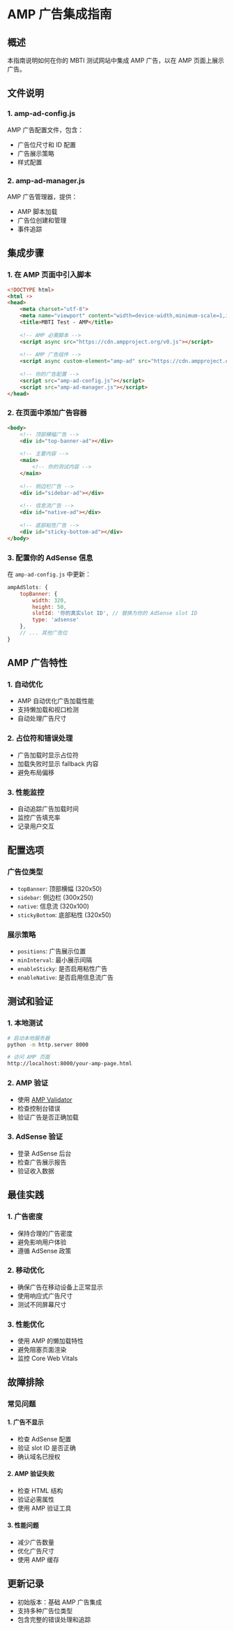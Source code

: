 # AMP 广告集成指南

## 概述
本指南说明如何在你的 MBTI 测试网站中集成 AMP 广告，以在 AMP 页面上展示广告。

## 文件说明

### 1. amp-ad-config.js
AMP 广告配置文件，包含：
- 广告位尺寸和 ID 配置
- 广告展示策略
- 样式配置

### 2. amp-ad-manager.js
AMP 广告管理器，提供：
- AMP 脚本加载
- 广告位创建和管理
- 事件追踪

## 集成步骤

### 1. 在 AMP 页面中引入脚本
```html
<!DOCTYPE html>
<html ⚡>
<head>
    <meta charset="utf-8">
    <meta name="viewport" content="width=device-width,minimum-scale=1,initial-scale=1">
    <title>MBTI Test - AMP</title>
    
    <!-- AMP 必需脚本 -->
    <script async src="https://cdn.ampproject.org/v0.js"></script>
    
    <!-- AMP 广告组件 -->
    <script async custom-element="amp-ad" src="https://cdn.ampproject.org/v0/amp-ad-0.1.js"></script>
    
    <!-- 你的广告配置 -->
    <script src="amp-ad-config.js"></script>
    <script src="amp-ad-manager.js"></script>
</head>
```

### 2. 在页面中添加广告容器
```html
<body>
    <!-- 顶部横幅广告 -->
    <div id="top-banner-ad"></div>
    
    <!-- 主要内容 -->
    <main>
        <!-- 你的测试内容 -->
    </main>
    
    <!-- 侧边栏广告 -->
    <div id="sidebar-ad"></div>
    
    <!-- 信息流广告 -->
    <div id="native-ad"></div>
    
    <!-- 底部粘性广告 -->
    <div id="sticky-bottom-ad"></div>
</body>
```

### 3. 配置你的 AdSense 信息
在 `amp-ad-config.js` 中更新：
```javascript
ampAdSlots: {
    topBanner: {
        width: 320,
        height: 50,
        slotId: '你的真实slot ID', // 替换为你的 AdSense slot ID
        type: 'adsense'
    },
    // ... 其他广告位
}
```

## AMP 广告特性

### 1. 自动优化
- AMP 自动优化广告加载性能
- 支持懒加载和视口检测
- 自动处理广告尺寸

### 2. 占位符和错误处理
- 广告加载时显示占位符
- 加载失败时显示 fallback 内容
- 避免布局偏移

### 3. 性能监控
- 自动追踪广告加载时间
- 监控广告填充率
- 记录用户交互

## 配置选项

### 广告位类型
- `topBanner`: 顶部横幅 (320x50)
- `sidebar`: 侧边栏 (300x250)
- `native`: 信息流 (320x100)
- `stickyBottom`: 底部粘性 (320x50)

### 展示策略
- `positions`: 广告展示位置
- `minInterval`: 最小展示间隔
- `enableSticky`: 是否启用粘性广告
- `enableNative`: 是否启用信息流广告

## 测试和验证

### 1. 本地测试
```bash
# 启动本地服务器
python -m http.server 8000

# 访问 AMP 页面
http://localhost:8000/your-amp-page.html
```

### 2. AMP 验证
- 使用 [AMP Validator](https://validator.ampproject.org/)
- 检查控制台错误
- 验证广告是否正确加载

### 3. AdSense 验证
- 登录 AdSense 后台
- 检查广告展示报告
- 验证收入数据

## 最佳实践

### 1. 广告密度
- 保持合理的广告密度
- 避免影响用户体验
- 遵循 AdSense 政策

### 2. 移动优化
- 确保广告在移动设备上正常显示
- 使用响应式广告尺寸
- 测试不同屏幕尺寸

### 3. 性能优化
- 使用 AMP 的懒加载特性
- 避免阻塞页面渲染
- 监控 Core Web Vitals

## 故障排除

### 常见问题

#### 1. 广告不显示
- 检查 AdSense 配置
- 验证 slot ID 是否正确
- 确认域名已授权

#### 2. AMP 验证失败
- 检查 HTML 结构
- 验证必需属性
- 使用 AMP 验证工具

#### 3. 性能问题
- 减少广告数量
- 优化广告尺寸
- 使用 AMP 缓存

## 更新记录
- 初始版本：基础 AMP 广告集成
- 支持多种广告位类型
- 包含完整的错误处理和追踪

